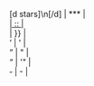 <!DOCTYPE text/html>
[d stars]\n[/d] | *** | <br>
<a href=" | {{ | <br>
"> | :: | <br>
</a> | }} | <br>
&rsquo; | ' | <br>
&rdquo; | " | <br>
&ldquo; | '" | <br>
&#x2011; | - | <br>
